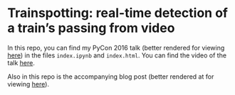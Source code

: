 # Trainspotting: real-time detection of a train’s passing from video 
 
 In this repo, you can find my PyCon 2016 talk (better rendered for viewing [here](http://cmawer.github.io/trainspotting)) in the files `index.ipynb` and `index.html`. You can find the video of the talk [here](https://www.youtube.com/watch?v=MC00XWdl-ms). 

Also in this repo is the accompanying blog post (better rendered at for viewing [here](http://cmawer.github.io/trainspotting/trainspotting-blog.html)).